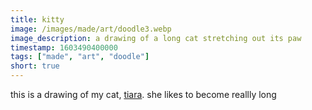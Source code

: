 ```yaml
---
title: kitty
image: /images/made/art/doodle3.webp
image_description: a drawing of a long cat stretching out its paw
timestamp: 1603490400000
tags: ["made", "art", "doodle"]
short: true
---
```

this is a drawing of my cat, [tiara](https://comforttiger.space/likes/pets/tiara). she likes to become reallly long